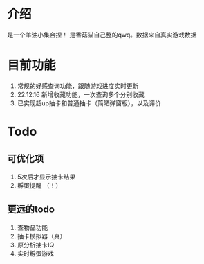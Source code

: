 # 介绍
是一个羊油小集合捏！
是香菇猫自己整的qwq。数据来自真实游戏数据
# 目前功能 
1. 常规的好感查询功能，跟随游戏进度实时更新
2. 22.12.16 新增收藏功能，一次查询多个分别收藏
3. 已实现超up抽卡和普通抽卡（简陋弹窗版），以及评价
 


# Todo
## 可优化项
1. 5次后才显示抽卡结果
2. 孵蛋提醒 （！）

## 更远的todo
1. 查物品功能
2. 抽卡模拟器（真）
3. 原分析抽卡IQ
5. 实时孵蛋游戏